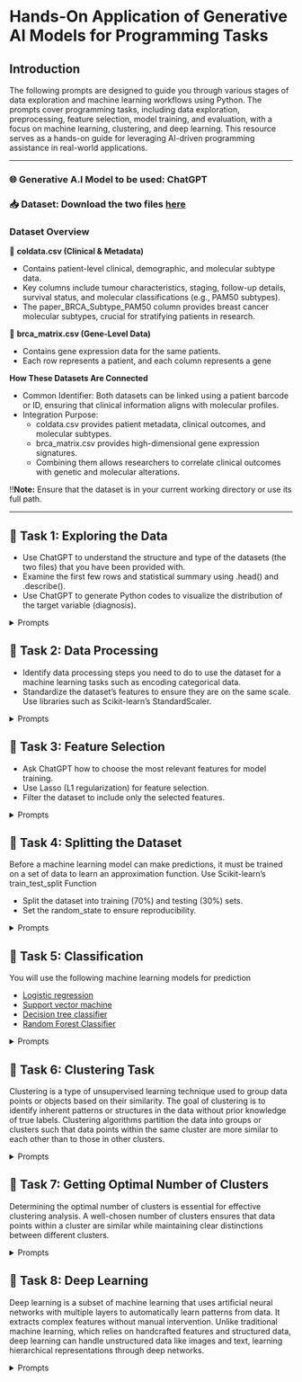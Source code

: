 # Hands-On Application of Generative AI Models for Programming Tasks

## Introduction
The following prompts are designed to guide you through various stages of data exploration and machine learning workflows using Python. 
The prompts cover programming tasks, including data exploration, preprocessing, feature selection, model training, and evaluation, with a focus on machine learning, clustering, and deep learning.
This resource serves as a hands-on guide for leveraging AI-driven programming assistance in real-world applications.

******
### 🌐 **Generative A.I Model to be used:** ChatGPT

### 📥 **Dataset:** Download the two files [here](https://bit.ly/Practical2_Data)
### Dataset Overview

📌 **coldata.csv (Clinical & Metadata)**

+ Contains patient-level clinical, demographic, and molecular subtype data.
+ Key columns include tumour characteristics, staging, follow-up details, survival status, and molecular classifications (e.g., PAM50 subtypes).
+ The paper_BRCA_Subtype_PAM50 column provides breast cancer molecular subtypes, crucial for stratifying patients in research.
  
📌 **brca_matrix.csv (Gene-Level Data)**
+ Contains gene expression data for the same patients.
+ Each row represents a patient, and each column represents a gene

**How These Datasets Are Connected**

+ Common Identifier: Both datasets can be linked using a patient barcode or ID, ensuring that clinical information aligns with molecular profiles.
+ Integration Purpose:
  - coldata.csv provides patient metadata, clinical outcomes, and molecular subtypes.
  - brca_matrix.csv provides high-dimensional gene expression signatures.
  - Combining them allows researchers to correlate clinical outcomes with genetic and molecular alterations.

‼️**Note:** Ensure that the dataset is in your current working directory or use its full path.

******

## 🔧 Task 1: Exploring the Data
 + Use ChatGPT to understand the structure and type of the datasets (the two files) that you have been provided with.
 + Examine the first few rows and statistical summary using .head() and .describe().
 + Use ChatGPT to generate Python codes to visualize the distribution of the target variable (diagnosis).

<details>
  <summary>Prompts</summary>

  - **Prompt 1: 💭** "I am new to Python and want to analyze a gene expression dataset for breast cancer subtyping using machine learning. What are the essential Python libraries I need to install?"
  - **Prompt 2: 💭** "I have installed the libraries. How do I load a CSV file into Python using Pandas?"
  - **Prompt 3: 💭** "I have installed the libraries. What are these files about? How do I load a CSV file into Python using Pandas?"
  - **Prompt 4: 💭** "How can I inspect the structure of my dataset? What commands should I use to check the first few rows and column types?"
  - **Prompt 5: 💭** "I want to check if there are missing values in my dataset. What Python function can help with that?"
  - **Prompt 6: 💭** "I want to understand the basic statistics of my dataset (mean, median, standard deviation). How do I generate a summary table?"
  - **Prompt 7: 💭** "I need to visualize the distribution of the target variable (breast cancer subtype). Can you explain how to do that using Seaborn or Matplotlib?"

</details>

## 🔧 Task 2: Data Processing
+ Identify data processing steps you need to do to use the dataset for a machine learning tasks such as encoding categorical data.
+ Standardize the dataset’s features to ensure they are on the same scale. Use libraries such as Scikit-learn’s StandardScaler.

<details>
  <summary>Prompts</summary>

  - **Prompt 1: 💭** "What is data preprocessing, and why is it important for machine learning?"
  - **Prompt 2: 💭** "My dataset contains both categorical and numerical data. What should I do to prepare it for machine learning?"
  - **Prompt 3: 💭** "How do I identify which columns are categorical and which are numerical?"
  - **Prompt 4: 💭** "What is one-hot encoding, and how can I apply it to categorical columns in my dataset?"
  - **Prompt 5: 💭** "How do I standardize numerical features so that they are on the same scale? Can you explain what StandardScaler does?"
  - **Prompt 6: 💭** "Can you generate a Python script to apply one-hot encoding to categorical features and StandardScaler to numerical features?"

</details>

## 🔧 Task 3: Feature Selection
+ Ask ChatGPT how to choose the most relevant features for model training.
+ Use Lasso (L1 regularization) for feature selection.
+ Filter the dataset to include only the selected features.


<details>
  <summary>Prompts</summary>

  - **Prompt 1: 💭** "What is feature selection, and why is it important in machine learning?"
  - **Prompt 2: 💭** "What are some common techniques for feature selection?"
  - **Prompt 3: 💭** "I heard about Lasso (L1 regularization). How does it help in feature selection?"
  - **Prompt 4: 💭** "Can you generate a Python script to apply Lasso regression and select the most important features?"
  - **Prompt 5: 💭** "How do I update my dataset to include only the selected features?"

</details>

## 🔧 Task 4: Splitting the Dataset

Before a machine learning model can make predictions, it must be trained on a set of data to learn an approximation function. 
Use Scikit-learn’s train_test_split Function 
+ Split the dataset into training (70%) and testing (30%) sets.
+ Set the random_state to ensure reproducibility.

<details>
  <summary>Prompts</summary>

  - **Prompt 1: 💭** "Why do we need to split the dataset into training and testing sets?"
  - **Prompt 2: 💭** "What is the difference between training and testing datasets?"
  - **Prompt 3: 💭** "How do I use train_test_split from Scikit-learn to divide my dataset into 70% training and 30% testing?"
  - **Prompt 4: 💭** "What is the random_state parameter, and why is it important?"
  - **Prompt 5: 💭** "Can you provide a Python script to split my dataset while ensuring reproducibility?"

</details>

## 🔧 Task 5: Classification
You will use the following machine learning models for prediction
+ [Logistic regression](https://scikit-learn.org/stable/modules/linear_model.html#logistic-regression)
+ [Support vector machine](https://scikit-learn.org/stable/modules/generated/sklearn.svm.SVC.html#sklearn.svm.SVC)
+ [Decision tree classifier](https://scikit-learn.org/stable/modules/generated/sklearn.tree.DecisionTreeClassifier.html#sklearn.tree.DecisionTreeClassifier)
+ [Random Forest Classifier](https://scikit-learn.org/1.6/modules/generated/sklearn.ensemble.RandomForestClassifier.html)


<details>
  <summary>Prompts</summary>

  - **Prompt 1: 💭** "What is classification in machine learning?"
  - **Prompt 2: 💭** "Which classification algorithms should I consider for predicting breast cancer subtypes?"
  - **Prompt 3: 💭** "Can you explain how Logistic Regression works and provide a Python script to train a model?"
  - **Prompt 4: 💭** "How does Support Vector Machine (SVM) work, and can you provide a Python script to implement it?"
  - **Prompt 5: 💭** "What is a Decision Tree, and how does it work in classification?"
  - **Prompt 6: 💭** "How do I train and evaluate a Random Forest Classifier?"
  - **Prompt 7: 💭** "For the Decision Tree model, how does changing the random_state affect the results? Can you generate scripts for random_state = 0 and 42?"
  - **Prompt 8: 💭** "How do I evaluate my model using accuracy, precision, recall, and F1-score? Can you generate a Python script for that?"

</details>

## 🔧 Task 6: Clustering Task
Clustering is a type of unsupervised learning technique used to group data points or objects based on their similarity. The goal of clustering is to identify inherent patterns or structures in the data without prior knowledge of true labels. Clustering algorithms partition the data into groups or clusters such that data points within the same cluster are more similar to each other than to those in other clusters.

<details>
  <summary>Prompts</summary>

  - **Prompt 1: 💭** "What is clustering, and how is it different from classification?"
  - **Prompt 2: 💭** "Can you explain different clustering algorithms and their applications?"
  - **Prompt 3: 💭** "What is K-means clustering, and how does it work?"
  - **Prompt 4: 💭** "What is Agglomerative Clustering, and when should it be used?"
  - **Prompt 5: 💭** "Can you provide Python scripts to perform both K-means and Agglomerative Clustering with 2 clusters?"
  - **Prompt 6: 💭** "How do I evaluate clustering results using Silhouette Score, Davies-Bouldin Index, and Calinski-Harabasz Score?"

</details>

## 🔧 Task 7: Getting Optimal Number of Clusters
Determining the optimal number of clusters is essential for effective clustering analysis. A well-chosen number of clusters ensures that data points within a cluster are similar while maintaining clear distinctions between different clusters.

<details>
  <summary>Prompts</summary>

  - **Prompt 1: 💭** "How can I determine the best number of clusters in K-means clustering?"
  - **Prompt 2: 💭** "Can you explain the Elbow Method and how to implement it in Python?"
  - **Prompt 3: 💭** "How does Silhouette Analysis help in choosing the right number of clusters?"
  - **Prompt 4: 💭** "What is the Gap Statistic, and how do I use it in clustering?"
  - **Prompt 5: 💭** "How can I use Hierarchical Clustering to determine the optimal number of clusters?"
  - **Prompt 6: 💭** "Can you generate Python scripts to implement and visualize the results for each method?"

</details>

## 🔧 Task 8: Deep Learning
Deep learning is a subset of machine learning that uses artificial neural networks with multiple layers to automatically learn patterns from data. It extracts complex features without manual intervention. Unlike traditional machine learning, which relies on handcrafted features and structured data, deep learning can handle unstructured data like images and text, learning hierarchical representations through deep networks. 
<details>
  <summary>Prompts</summary>

  - **Prompt 1: 💭** "What is a multi-layer perceptron (MLP), and how does it work for binary classification?"
  - **Prompt 2: 💭** "Which Python libraries should I use to build a deep learning model?"
  - **Prompt 3: 💭** "How do I define an MLP architecture using Keras?"
  - **Prompt 4: 💭** "How do I split my data for training and validation in deep learning?"
  - **Prompt 5: 💭** "Can you generate a Python script to train an MLP model with a validation split of 20%, 100 epochs, and batch size of 32?"
  - **Prompt 6: 💭** "How do I evaluate my deep learning model using a classification report?"
  - **Prompt 7: 💭** "How can I tune my model’s hyperparameters using Grid Search?"

</details>

